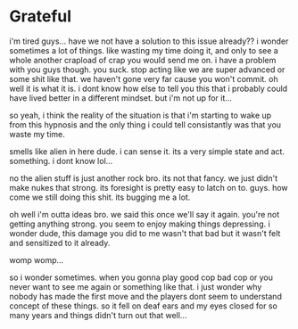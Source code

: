 # Grateful

i'm tired guys...  have we not have a solution to this issue already??  i wonder sometimes a lot of things.  like wasting my time doing it, and only to see a whole another crapload of crap you would send me on.  i have a problem with you guys though.  you suck.  stop acting like we are super advanced or some shit like that.  we haven't gone very far cause you won't commit.  oh well it is what it is.  i dont know how else to tell you this that i probably could have lived better in a different mindset.  but i'm not up for it...

so yeah,  i think the reality of the situation is that i'm starting to wake up from this hypnosis and the only thing i could tell consistantly was that you waste my time.

smells like alien in here dude.  i can sense it.  its a very simple state and act.  something.  i dont know lol...

no the alien stuff is just another rock bro.  its not that fancy.  we just didn't make nukes that strong.  its foresight is pretty easy to latch on to.  guys.  how come we still doing this shit.  its bugging me a lot.  

oh well i'm outta ideas bro.  we said this once we'll say it again.  you're not getting anything strong.  you seem to enjoy making things depressing.  i wonder dude, this damage you did to me wasn't that bad but it wasn't felt and sensitized to it already.

womp womp...

so i wonder sometimes.  when you gonna play good cop bad cop or you never want to see me again or something like that.  i just wonder why nobody has made the first move and the players dont seem to understand concept of these things.  so it fell on deaf ears and my eyes closed for so many years and things didn't turn out that well...
